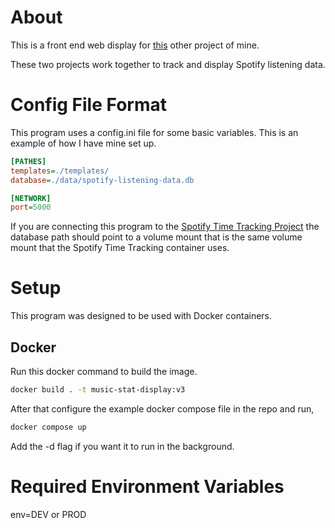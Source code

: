 # About

This is a front end web display for [this](https://github.com/0x01FE/spotify-artist-time-tracking) other project of mine.

These two projects work together to track and display Spotify listening data.


# Config File Format
This program uses a config.ini file for some basic variables. This is an example of how I have mine set up.

```ini
[PATHES]
templates=./templates/
database=./data/spotify-listening-data.db

[NETWORK]
port=5000
```

If you are connecting this program to the [Spotify Time Tracking Project](https://github.com/0x01FE/spotify-artist-time-tracking) the database path should point to a volume mount that is the same volume mount that the Spotify Time Tracking container uses.

# Setup

This program was designed to be used with Docker containers.

## Docker


Run this docker command to build the image.

```sh
docker build . -t music-stat-display:v3
```

After that configure the example docker compose file in the repo and run,
```sh
docker compose up
```
Add the -d flag if you want it to run in the background.


# Required Environment Variables
env=DEV or PROD

